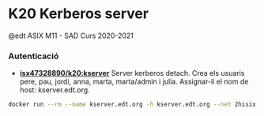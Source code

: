 # K20 Kerberos server

@edt ASIX M11 - SAD Curs 2020-2021

### Autenticació

* **[isx47328890/k20:kserver]** Server kerberos detach. Crea els usuaris pere, pau, jordi, anna, marta, marta/admin i julia. Assignar-li el nom de host: kserver.edt.org.

```bash
docker run --rm --name kserver.edt.org -h kserver.edt.org --net 2hisix -d isx47328890/k20:kserver
```
[isx47328890/k20:kserver]:https://hub.docker.com/layers/135487760/isx47328890/k20/kserver/images/sha256-eeeb1651c7391d76b58b028f08986d10ac0d92c5963247c9241efa0cb13af0b0?context=explore

